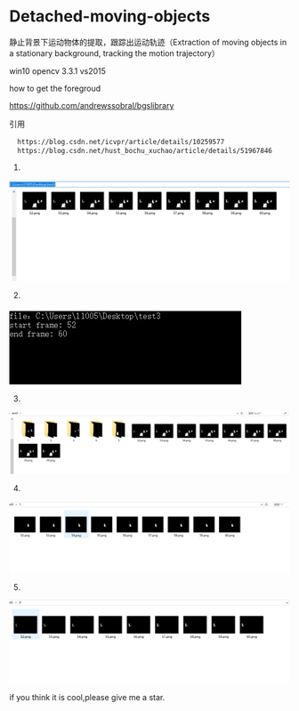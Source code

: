 # Detached-moving-objects
静止背景下运动物体的提取，跟踪出运动轨迹（Extraction of moving objects in a stationary background, tracking the motion trajectory）

win10  opencv 3.3.1   vs2015

how to get the foregroud


https://github.com/andrewssobral/bgslibrary

引用  

      https://blog.csdn.net/icvpr/article/details/10259577
      https://blog.csdn.net/hust_bochu_xuchao/article/details/51967846

1.
![](https://github.com/scutlzk/Detached-moving-objects/blob/master/1.png)

2.
![](https://github.com/scutlzk/Detached-moving-objects/blob/master/2.png)

3.
![](https://github.com/scutlzk/Detached-moving-objects/blob/master/3.png)

4.
![](https://github.com/scutlzk/Detached-moving-objects/blob/master/4.png)

5.
![](https://github.com/scutlzk/Detached-moving-objects/blob/master/5.png)

if you think it is cool,please give me a star.
